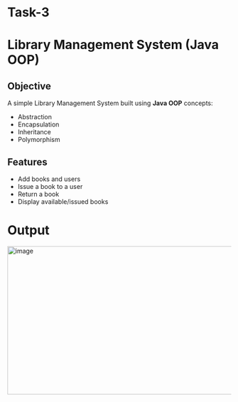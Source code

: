 # Task-3
#  Library Management System (Java OOP)

## Objective
A simple Library Management System built using **Java OOP** concepts:
- Abstraction
- Encapsulation
- Inheritance
- Polymorphism

## Features
- Add books and users
- Issue a book to a user
- Return a book
- Display available/issued books

# Output
<img width="695" height="334" alt="image" src="https://github.com/user-attachments/assets/9e180cee-47e1-4f06-8da5-5115b79b3611" />

  
